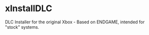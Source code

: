 # xInstallDLC
DLC Installer for the original Xbox - Based on ENDGAME, intended for "stock" systems.

